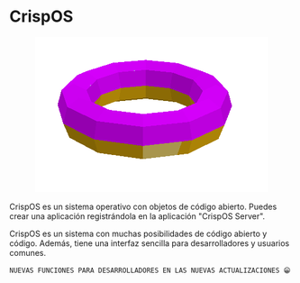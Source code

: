 # CrispOS

<p align="center">
  <a href="./sysicons/readme.md.icons/CrispOSDonut.gif"><img alt="Dona" src="./sysicons/readme.md.icons/CrispOSDonut.gif"></a>
</p>

CrispOS es un sistema operativo con objetos de código abierto. Puedes crear una aplicación registrándola en la aplicación "CrispOS Server".

CrispOS es un sistema con muchas posibilidades de código abierto y código. Además, tiene una interfaz sencilla para desarrolladores y usuarios comunes.

```
NUEVAS FUNCIONES PARA DESARROLLADORES EN LAS NUEVAS ACTUALIZACIONES 😁
```